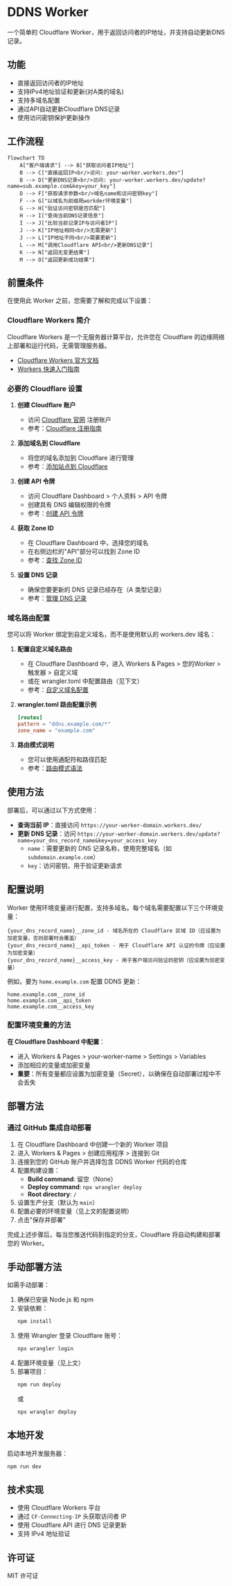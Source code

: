 # DDNS Worker

一个简单的 Cloudflare Worker，用于返回访问者的IP地址，并支持自动更新DNS记录。

## 功能

- 直接返回访问者的IP地址
- 支持IPv4地址验证和更新(对A类的域名)
- 支持多域名配置
- 通过API自动更新Cloudflare DNS记录
- 使用访问密钥保护更新操作

## 工作流程

```mermaid
flowchart TD
    A["客户端请求"] --> B["获取访问者IP地址"]
    B --> C["直接返回IP<br/>访问: your-worker.workers.dev"]
    B --> D["更新DNS记录<br/>访问: your-worker.workers.dev/update?name=sub.example.com&key=your_key"]
    D --> F["获取请求参数<br/>域名name和访问密钥key"]
    F --> G["以域名为前缀苑workder环境变量"]
    G --> H["验证访问密钥是否匹配"]
    H --> I["查询当前DNS记录信息"]
    I --> J["比较当前记录IP与访问者IP"]
    J --> K["IP地址相同<br/>无需更新"]
    J --> L["IP地址不同<br/>需要更新"]
    L --> M["调用Cloudflare API<br/>更新DNS记录"]
    K --> N["返回无变更结果"]
    M --> O["返回更新成功结果"]
```

## 前置条件

在使用此 Worker 之前，您需要了解和完成以下设置：

### Cloudflare Workers 简介

Cloudflare Workers 是一个无服务器计算平台，允许您在 Cloudflare 的边缘网络上部署和运行代码，无需管理服务器。

- [Cloudflare Workers 官方文档](https://developers.cloudflare.com/workers/)
- [Workers 快速入门指南](https://developers.cloudflare.com/workers/get-started/guide/)

### 必要的 Cloudflare 设置

1. **创建 Cloudflare 账户**
   - 访问 [Cloudflare 官网](https://www.cloudflare.com/) 注册账户
   - 参考：[Cloudflare 注册指南](https://developers.cloudflare.com/fundamentals/account-and-billing/account-setup/create-account/)

2. **添加域名到 Cloudflare**
   - 将您的域名添加到 Cloudflare 进行管理
   - 参考：[添加站点到 Cloudflare](https://developers.cloudflare.com/fundamentals/get-started/setup/add-site/)

3. **创建 API 令牌**
   - 访问 Cloudflare Dashboard > 个人资料 > API 令牌
   - 创建具有 DNS 编辑权限的令牌
   - 参考：[创建 API 令牌](https://developers.cloudflare.com/fundamentals/api/get-started/create-token/)

4. **获取 Zone ID**
   - 在 Cloudflare Dashboard 中，选择您的域名
   - 在右侧边栏的"API"部分可以找到 Zone ID
   - 参考：[查找 Zone ID](https://developers.cloudflare.com/fundamentals/get-started/basic-tasks/find-account-and-zone-ids/)

5. **设置 DNS 记录**
   - 确保您要更新的 DNS 记录已经存在（A 类型记录）
   - 参考：[管理 DNS 记录](https://developers.cloudflare.com/dns/manage-dns-records/how-to/create-dns-records/)

### 域名路由配置

您可以将 Worker 绑定到自定义域名，而不是使用默认的 workers.dev 域名：

1. **配置自定义域名路由**
   - 在 Cloudflare Dashboard 中，进入 Workers & Pages > 您的Worker > 触发器 > 自定义域
   - 或在 wrangler.toml 中配置路由（见下文）
   - 参考：[自定义域名配置](https://developers.cloudflare.com/workers/configuration/routing/custom-domains/)

2. **wrangler.toml 路由配置示例**
   ```toml
   [routes]
   pattern = "ddns.example.com/*"
   zone_name = "example.com"
   ```

3. **路由模式说明**
   - 您可以使用通配符和路径匹配
   - 参考：[路由模式语法](https://developers.cloudflare.com/workers/configuration/routing/routes/)

## 使用方法

部署后，可以通过以下方式使用：

- **查询当前 IP**：直接访问 `https://your-worker-domain.workers.dev/`
- **更新 DNS 记录**：访问 `https://your-worker-domain.workers.dev/update?name=your_dns_record_name&key=your_access_key`
  - `name`：需要更新的 DNS 记录名称，使用完整域名（如 `subdomain.example.com`）
  - `key`：访问密钥，用于验证更新请求

## 配置说明

Worker 使用环境变量进行配置，支持多域名。每个域名需要配置以下三个环境变量：

```
{your_dns_record_name}__zone_id - 域名所在的 Cloudflare 区域 ID（应设置为加密变量，否则部署时会覆盖）
{your_dns_record_name}__api_token - 用于 Cloudflare API 认证的令牌（应设置为加密变量）
{your_dns_record_name}__access_key - 用于客户端访问验证的密钥（应设置为加密变量）
```

例如，要为 `home.example.com` 配置 DDNS 更新：

```
home.example.com__zone_id
home.example.com__api_token
home.example.com__access_key
```

### 配置环境变量的方法

**在 Cloudflare Dashboard 中配置**：
- 进入 Workers & Pages > your-worker-name > Settings > Variables
- 添加相应的变量或加密变量
- **重要**：所有变量都应设置为加密变量（Secret），以确保在自动部署过程中不会丢失

## 部署方法

### 通过 GitHub 集成自动部署

1. 在 Cloudflare Dashboard 中创建一个新的 Worker 项目
2. 进入 Workers & Pages > 创建应用程序 > 连接到 Git
3. 连接到您的 GitHub 账户并选择包含 DDNS Worker 代码的仓库
4. 配置构建设置：
   - **Build command**: 留空（None）
   - **Deploy command**: `npx wrangler deploy`
   - **Root directory**: `/`
5. 设置生产分支（默认为 `main`）
6. 配置必要的环境变量（见上文的配置说明）
7. 点击"保存并部署"

完成上述步骤后，每当您推送代码到指定的分支，Cloudflare 将自动构建和部署您的 Worker。

## 手动部署方法

如需手动部署：

1. 确保已安装 Node.js 和 npm
2. 安装依赖：
   ```bash
   npm install
   ```
3. 使用 Wrangler 登录 Cloudflare 账号：
   ```bash
   npx wrangler login
   ```
4. 配置环境变量（见上文）
5. 部署项目：
   ```bash
   npm run deploy
   ```
   或
   ```bash
   npx wrangler deploy
   ```

## 本地开发

启动本地开发服务器：
```bash
npm run dev
```

## 技术实现

- 使用 Cloudflare Workers 平台
- 通过 `CF-Connecting-IP` 头获取访问者 IP
- 使用 Cloudflare API 进行 DNS 记录更新
- 支持 IPv4 地址验证

## 许可证

MIT 许可证